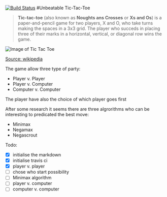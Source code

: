 [![Build Status](https://api.travis-ci.org/fabientownsend/tictactoe.svg?branch=master)](https://travis-ci.org/fabientownsend/tictactoe) 
#Unbeatable Tic-Tac-Toe

> **Tic-tac-toe** (also known as **Noughts ans Crosses** or **Xs and Os**)
> is a paper-and-pencil game for two players, X and O, who take turns making
> the spaces in a 3x3 grid. The player who succeds in placing three of their
> marks in a horizontal, vertical, or diagonal row wins the game.

![Image of Tic Tac Toe](https://upload.wikimedia.org/wikipedia/commons/thumb/1/1b/Tic-tac-toe-game-1.svg/719px-Tic-tac-toe-game-1.svg.png)

[Source: wikipedia](https://en.wikipedia.org/wiki/Tic-tac-toe)

The game allow three type of party:
- Player v. Player
- Player v. Computer
- Computer v. Computer

The player have also the choice of which player goes first

After some research it seems there are three algrorithms
who can be interesting to predicated the best move:
- Minimax
- Negamax
- Negascrout

Todo:
- [x] initialise the markdown
- [x] initialise travis ci
- [x] player v. player
- [ ] chose who start possibility
- [ ] Minimax algorithm
- [ ] player v. computer
- [ ] computer v. computer
